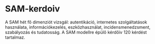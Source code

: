 # SAM-kerdoiv
A SAM hét fő dimenziót vizsgál: autentikáció, internetes szolgáltatások használata, információkezelés, eszközhasználat, incidensmenedzsment, szabályozás és tudatosság.  A SAM modellre épülő kérdőív 120 kérdést tartalmaz.
